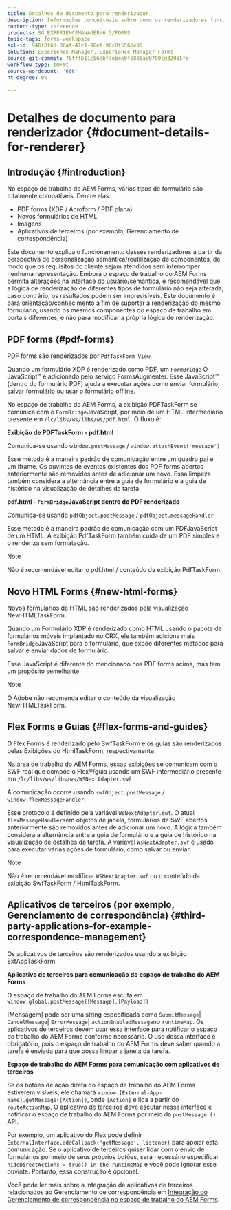 ```yaml
---
title: Detalhes de documento para renderizador
description: Informações conceituais sobre como os renderizadores funcionam no espaço de trabalho do AEM Forms para renderizar os vários tipos de formulário e arquivo compatíveis.
content-type: reference
products: SG_EXPERIENCEMANAGER/6.5/FORMS
topic-tags: forms-workspace
exl-id: 946f0f6d-86af-41c1-98ef-98c8f5566e95
solution: Experience Manager, Experience Manager Forms
source-git-commit: 76fffb11c56dbf7ebee9f6805ae0799cd32985fe
workflow-type: tm+mt
source-wordcount: '666'
ht-degree: 0%

---
```


# Detalhes de documento para renderizador {#document-details-for-renderer}

## Introdução {#introduction}

No espaço de trabalho do AEM Forms, vários tipos de formulário são totalmente compatíveis. Dentre elas:

* PDF forms (XDP / Acroform / PDF plana)
* Novos formulários de HTML
* Imagens
* Aplicativos de terceiros (por exemplo, Gerenciamento de correspondência)

Este documento explica o funcionamento desses renderizadores a partir da perspectiva de personalização semântica/reutilização de componentes, de modo que os requisitos do cliente sejam atendidos sem interromper nenhuma representação. Embora o espaço de trabalho do AEM Forms permita alterações na interface do usuário/semântica, é recomendável que a lógica de renderização de diferentes tipos de formulário não seja alterada, caso contrário, os resultados podem ser imprevisíveis. Este documento é para orientação/conhecimento a fim de suportar a renderização do mesmo formulário, usando os mesmos componentes do espaço de trabalho em portais diferentes, e não para modificar a própria lógica de renderização.

## PDF forms {#pdf-forms}

PDF forms são renderizados por `PdfTaskForm View`.

Quando um formulário XDP é renderizado como PDF, um `FormBridge` O JavaScript™ é adicionado pelo serviço FormsAugmenter. Esse JavaScript™ (dentro do formulário PDF) ajuda a executar ações como enviar formulário, salvar formulário ou usar o formulário offline.

No espaço de trabalho do AEM Forms, a exibição PDFTaskForm se comunica com o `FormBridge`JavaScript, por meio de um HTML intermediário presente em `/lc/libs/ws/libs/ws/pdf.html`. O fluxo é:

**Exibição de PDFTaskForm - pdf.html**

Comunica-se usando `window.postMessage` / `window.attachEvent('message')`

Esse método é a maneira padrão de comunicação entre um quadro pai e um iframe. Os ouvintes de eventos existentes dos PDF forms abertos anteriormente são removidos antes de adicionar um novo. Essa limpeza também considera a alternância entre a guia de formulário e a guia de histórico na visualização de detalhes da tarefa.

**pdf.html - `FormBridge`JavaScript dentro do PDF renderizado**

Comunica-se usando `pdfObject.postMessage` / `pdfObject.messageHandler`

Esse método é a maneira padrão de comunicação com um PDFJavaScript de um HTML. A exibição PdfTaskForm também cuida de um PDF simples e o renderiza sem formatação.

>[!NOTE]
>
>Não é recomendável editar o pdf.html / conteúdo da exibição PdfTaskForm.

## Novo HTML Forms {#new-html-forms}

Novos formulários de HTML são renderizados pela visualização NewHTMLTaskForm.

Quando um Formulário XDP é renderizado como HTML usando o pacote de formulários móveis implantado no CRX, ele também adiciona mais `FormBridge`JavaScript para o formulário, que expõe diferentes métodos para salvar e enviar dados de formulário.

Esse JavaScript é diferente do mencionado nos PDF forms acima, mas tem um propósito semelhante.

>[!NOTE]
>
>O Adobe não recomenda editar o conteúdo da visualização NewHTMLTaskForm.

## Flex Forms e Guias {#flex-forms-and-guides}

O Flex Forms é renderizado pelo SwfTaskForm e os guias são renderizados pelas Exibições do HtmlTaskForm, respectivamente.

Na área de trabalho do AEM Forms, essas exibições se comunicam com o SWF real que compõe o Flex®/guia usando um SWF intermediário presente em `/lc/libs/ws/libs/ws/WSNextAdapter.swf`

A comunicação ocorre usando `swfObject.postMessage` / `window.flexMessageHandler`.

Esse protocolo é definido pela variável `WsNextAdapter.swf`. O atual `flexMessageHandlers`em objetos de janela, formulários de SWF abertos anteriormente são removidos antes de adicionar um novo. A lógica também considera a alternância entre a guia de formulário e a guia de histórico na visualização de detalhes da tarefa. A variável `WsNextAdapter.swf` é usado para executar várias ações de formulário, como salvar ou enviar.

>[!NOTE]
>
>Não é recomendável modificar `WSNextAdapter.swf` ou o conteúdo da exibição SwfTaskForm / HtmlTaskForm.

## Aplicativos de terceiros (por exemplo, Gerenciamento de correspondência) {#third-party-applications-for-example-correspondence-management}

Os aplicativos de terceiros são renderizados usando a exibição ExtAppTaskForm.

**Aplicativo de terceiros para comunicação do espaço de trabalho do AEM Forms**

O espaço de trabalho do AEM Forms escuta em `window.global.postMessage([Message],[Payload])`

[Mensagem] pode ser uma string especificada como `SubmitMessage`| `CancelMessage`| `ErrorMessage`| `actionEnabledMessage`no `runtimeMap`. Os aplicativos de terceiros devem usar essa interface para notificar o espaço de trabalho do AEM Forms conforme necessário. O uso dessa interface é obrigatório, pois o espaço de trabalho do AEM Forms deve saber quando a tarefa é enviada para que possa limpar a janela da tarefa.

**Espaço de trabalho do AEM Forms para comunicação com aplicativos de terceiros**

Se os botões de ação direta do espaço de trabalho do AEM Forms estiverem visíveis, ele chamará `window.[External-App-Name].getMessage([Action])`, onde `[Action]` é lida a partir do `routeActionMap`. O aplicativo de terceiros deve escutar nessa interface e notificar o espaço de trabalho do AEM Forms por meio da `postMessage ()` API.

Por exemplo, um aplicativo do Flex pode definir `ExternalInterface.addCallback('getMessage', listener)` para apoiar esta comunicação. Se o aplicativo de terceiros quiser lidar com o envio de formulários por meio de seus próprios botões, será necessário especificar `hideDirectActions = true() in the runtimeMap` e você pode ignorar esse ouvinte. Portanto, essa construção é opcional.

Você pode ler mais sobre a integração de aplicativos de terceiros relacionados ao Gerenciamento de correspondência em [Integração do Gerenciamento de correspondência no espaço de trabalho do AEM Forms](/help/forms/using/integrating-correspondence-management-html-workspace.md).
